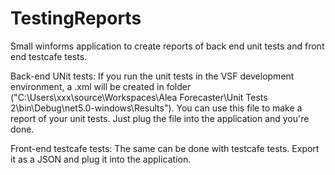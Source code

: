 # TestingReports
Small winforms application to create reports of back end unit tests and front end testcafe tests.

Back-end UNit tests:
If you run the unit tests in the VSF development environment, a .xml will be created in folder ("C:\Users\xxx\source\Workspaces\Alea Forecaster\Unit Tests 2\bin\Debug\net5.0-windows\Results").
You can use this file to make a report of your unit tests. Just plug the file into the application and you're done.

Front-end testcafe tests:
The same can be done with testcafe tests. Export it as a JSON and plug it into the application. 
